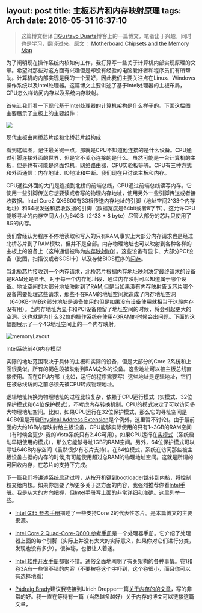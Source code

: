 layout: post
title: 主板芯片和内存映射原理
tags: Arch
date: 2016-05-31 16:37:10
---


>这篇博文翻译自[Gustavo Duarte](http://duartes.org/gustavo/blog/)博客上的一篇博文，笔者出于兴趣，同时也是学习，翻译过来，原文： [Motherboard Chipsets and the Memory Map](http://duartes.org/gustavo/blog/post/motherboard-chipsets-memory-map/)

为了阐明现在操作系统内核如何工作，我打算写一些关于计算机内部实现原理的文章。希望对那些对这方面有兴趣但是却没有经验的电脑爱好者和程序员们有所帮助。计算机的内部实现是我的一个爱好，因此我们主要关注点在Linux、Windows操作系统以及Intel处理器。这篇博文主要讲述了基于Intel处理器的主板布局，CPU怎么样访问内存以及系统内存映射。

<!--more-->

首先让我们看一下现代基于Intel处理器的计算机架构是什么样子的。下面这幅图主要展示了主板上的主要组件：

![](http://img2.ph.126.net/syfL7tvt2FaivsIy765tJg==/4819414551340637687.png)

现代主板由南桥芯片组和北桥芯片组构成

看到这幅图，记住最关键一点，那就是CPU不知道他连接的是什么设备。CPU通过引脚连接外面的世界，但是它不关心连接的是什么。虽然可能是一台计算机的主板，但是也有可能是烤面包机，网络路由器，CPU实验板等等。CPU有三种方式和外面通信：内存地址、IO地址和中断。我们现在只讨论主板和内存。

CPU通往外面的大门是连接到北桥的前端总线，CPU通过前端总线读写内存。它使用一些引脚传送它想要读或者写的物理内存地址，使用另外一些引脚传送或者接收数据。Intel Core2 QX6600有33根传送内存地址的引脚（地址空间2^33个内存地址）和64根发送和接收数据的引脚（数据宽度是64bit或者8字节）。这允许CPU能够寻址的内存空间大小为64GB（2^33 * 8 byte）尽管大部分的芯片只使用了8G的内存。

我们曾经认为程序不停地读取和写入的只有RAM,事实上大部分内存请求也是经过北桥芯片到了RAM模块，但并不是全部。内存物理地址也可以映射到各种各样的主板上的设备上（这种通信被称为[内存映射I/O](http://en.wikipedia.org/wiki/Memory-mapped_IO)）。这些设备有显卡、大部分PCI设备（比图，扫描仪或者SCSI卡）以及存储BIOS程序的[闪存](http://en.wikipedia.org/wiki/Flash_memory)。

当北桥芯片接收到一个内存请求，北桥芯片根据内存地址映射决定最终请求的设备是RAM还是显卡。对于每一个内存地址段，通过内存映射可以知道属于哪个设备。地址空间的大部分地址映射到了RAM,但是当如果没有内存映射告诉芯片哪个设备需要处理这些请求，那些不在RAM的地址空间就造成了内存地址空洞（640KB-1MB这部分地址是设备使用的但是如果没有设备使用就相当于这段内存没有用）。当内存地址为显卡和PCI设备预留了地址空间的时候，将会引起更大的空洞。这也就是[为什么32位的操作系统在使用4GRAM的时候会出问题](http://support.microsoft.com/kb/929605)。下面的这幅图展示了一个4G地址空间上的一个内存映射。


![memoryLayout](http://img2.ph.126.net/TMKxjy78Awc82dLBKfijVA==/6631513067907784718.png)

Intel系统前4G内存模型

实际的地址范围取决于具体的主板和实际的设备，但是大部分的Core 2系统和上面很类似。所有的褐色段被映射到RAM之外的设备。这些地址可以被主板总线直接使用。而在CPU内部（比如，运行的程序需要写）这些地址是逻辑地址，它们在被总线访问之前必须先被CPU转成物理地址。

逻辑地址转换为物理地址的过程比较复杂，依赖于CPU运行模式（实模式、32位保护模式和64位保护模式）。不考虑内存转换机制，CPU的模式决定了可以访问多大物理地址空间。比如，如果CPU运行在32位保护模式，那么它的寻址空间是4GB(但是开启[Physical Address Extension](http://en.wikipedia.org/wiki/Physical_address_extension)是个例外，这里暂不讨论)。由于最前面的大约1GB内存映射给主板设备，CPU能够实际使用的只有1~3GB的RAM空间（有时候会更少-我的Vista系统只有2.4G可用）。如果CPU运行在[实模式](http://en.wikipedia.org/wiki/Real_mode)（系统启动早期使用的模式），那么它能够寻址1GB的RAM空间。另外，64位保护模式可以寻址64GB内存空间（虽然很少有芯片支持）。在64位模式，系统在访问那些被主板设备占据的内存的时候,有可能使用超过总RAM的物理地址空间。这就是所谓的可回收内存，在芯片的支持下完成。

下一篇我们将讲述系统启动过程，从按开机键到bootloader跳转到内核，将控制权交给内核。如果你想要了解更多关于这方面的内容，我强烈推荐你看[Intel手册](http://www.intel.cn/content/www/cn/zh/processors/architectures-software-developer-manuals.html)。我是从大的方向把握，但Intel手册写上面的非常详细和准确。这里列举一些。

- [Intel G35 参考手册](http://download.intel.com/design/chipsets/datashts/31760701.pdf)描述了一些支持Core 2的代表性芯片。是本篇博文的主要来源。

- [Intel Core 2 Quad-Core-Q600 参考手册](http://download.intel.com/design/processor/datashts/31559205.pdf)是一个处理器手册。它介绍了处理器上面的每个引脚（实际上并没有太大的实际意义，如果你对它们进行分类，发现也没有多少）。很神秘，也很让人着迷。

- [Intel 软件开发手册](http://www.intel.com/products/processor/manuals/index.htm)都很不错。通俗全面地阐明了有关架构的各种事情。卷1和卷3A有一些很不错的内容（不要被卷这个字吓到，这个卷很小，而且你可以有选择地看）

- [Pádraig Brady](http://www.pixelbeat.org/)建议我链接到Ulrich Drepper一篇[关于内存的的文章](https://www.akkadia.org/drepper/cpumemory.pdf)，写的非常的好。我一直在等待有一篇（当然越多越好）关于内存的博文可以链接这篇文章，

